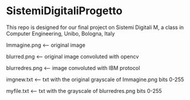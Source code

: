 # SistemiDigitaliProgetto
This repo is designed for our final project on Sistemi Digitali M, a class in Computer Engineering, Unibo, Bologna, Italy

Immagine.png <-- original image

blurred.png <-- original image convoluted with opencv

blurredres.png <-- image convoluted with IBM protocol

imgnew.txt <-- txt with the original grayscale of Immagine.png bits 0-255

myfile.txt <-- txt with the grayscale of blurredres.png bits 0-255
